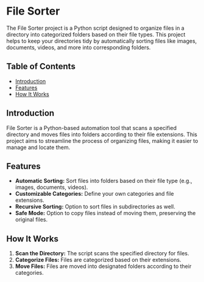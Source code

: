 
# File Sorter

The File Sorter project is a Python script designed to organize files in a directory into categorized folders based on their file types. This project helps to keep your directories tidy by automatically sorting files like images, documents, videos, and more into corresponding folders.

## Table of Contents

- [Introduction](#introduction)
- [Features](#features)
- [How It Works](#how-it-works)



## Introduction

File Sorter is a Python-based automation tool that scans a specified directory and moves files into folders according to their file extensions. This project aims to streamline the process of organizing files, making it easier to manage and locate them.

## Features

- **Automatic Sorting:** Sort files into folders based on their file type (e.g., images, documents, videos).
- **Customizable Categories:** Define your own categories and file extensions.
- **Recursive Sorting:** Option to sort files in subdirectories as well.
- **Safe Mode:** Option to copy files instead of moving them, preserving the original files.

## How It Works

1. **Scan the Directory:** The script scans the specified directory for files.
2. **Categorize Files:** Files are categorized based on their extensions.
3. **Move Files:** Files are moved into designated folders according to their categories.
